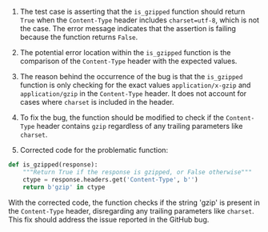 1. The test case is asserting that the `is_gzipped` function should return `True` when the `Content-Type` header includes `charset=utf-8`, which is not the case. The error message indicates that the assertion is failing because the function returns `False`.

2. The potential error location within the `is_gzipped` function is the comparison of the `Content-Type` header with the expected values.

3. The reason behind the occurrence of the bug is that the `is_gzipped` function is only checking for the exact values `application/x-gzip` and `application/gzip` in the `Content-Type` header. It does not account for cases where `charset` is included in the header.

4. To fix the bug, the function should be modified to check if the `Content-Type` header contains `gzip` regardless of any trailing parameters like `charset`.

5. Corrected code for the problematic function:

```python
def is_gzipped(response):
    """Return True if the response is gzipped, or False otherwise"""
    ctype = response.headers.get('Content-Type', b'')
    return b'gzip' in ctype
```

With the corrected code, the function checks if the string 'gzip' is present in the `Content-Type` header, disregarding any trailing parameters like `charset`. This fix should address the issue reported in the GitHub bug.